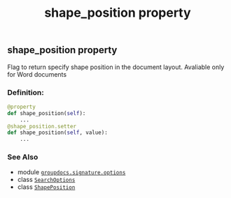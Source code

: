 ﻿---
title: shape_position property
second_title: GroupDocs.Signature for Python via .NET API References
description: 
type: docs
url: /python-net/groupdocs.signature.options/searchoptions/shape_position/
is_root: false
weight: 60
---

## shape_position property


Flag to return specify shape position in the document layout. Avaliable only for Word documents
### Definition:
```python
@property
def shape_position(self):
    ...
@shape_position.setter
def shape_position(self, value):
    ...
```

### See Also
* module [`groupdocs.signature.options`](../../)
* class [`SearchOptions`](/signature/python-net/groupdocs.signature.options/searchoptions)
* class [`ShapePosition`](/signature/python-net/groupdocs.signature.domain/shapeposition)
